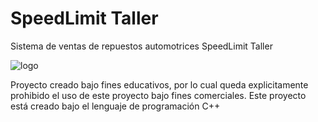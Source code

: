 # SpeedLimit Taller
Sistema de ventas de repuestos automotrices SpeedLimit Taller

![logo](https://user-images.githubusercontent.com/44457989/47531450-ed0d3980-d86a-11e8-8469-fe624eeb27a2.png)

Proyecto creado bajo fines educativos, por lo cual queda explicitamente prohibido el uso de este proyecto bajo fines comerciales.
Este proyecto está creado bajo el lenguaje de programación C++
